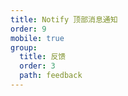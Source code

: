 ```yaml
---
title: Notify 顶部消息通知
order: 9
mobile: true
group:
  title: 反馈
  order: 3
  path: feedback
---
```


<code src="../demo/Notify.tsx"></code>
<API src="../src/Notify.tsx"></API>
